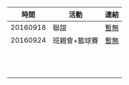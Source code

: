 | 時間 | 活動 | 連結 |
|------|------|------|
|20160918|聯誼|[暫無]()|
|20160924|班親會+籃球賽|[暫無]()|
|      |      |      |
|      |      |      |
|      |      |      |
|      |      |      |
|      |      |      |
|      |      |      |
|      |      |      |
|      |      |      |
|      |      |      |
|      |      |      |
|      |      |      |
|      |      |      |